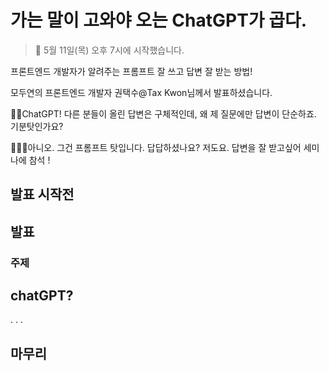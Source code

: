 # 가는 말이 고와야 오는 ChatGPT가 곱다.

> 📖 5월 11일(목) 오후 7시에 시작했습니다.


프론트엔드 개발자가 알려주는 프롬프트 잘 쓰고 답변 잘 받는 방법!

모두연의 프론트엔드 개발자 권택수@Tax Kwon님께서 발표하셨습니다.

🤷🏼ChatGPT! 다른 분들이 올린 답변은 구체적인데, 왜 제 질문에만 답변이 단순하죠. 기분탓인가요?

🧑🏼‍🌾아니오. 그건 프롬프트 탓입니다. 답답하셨나요? 저도요. 답변을 잘 받고싶어 세미나에 참석 !


## 발표 시작전

## 발표

### 주제

## chatGPT? 

.
.
.

## 마무리
